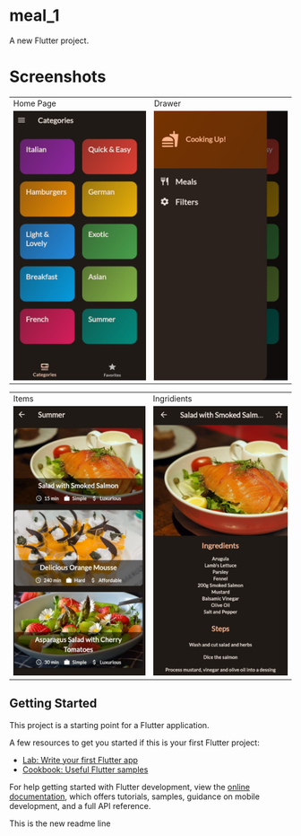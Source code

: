 # meal_1

A new Flutter project.
# Screenshots
<table>
  <tr>
    <td>Home Page</td>
     <td>Drawer</td>
  </tr>
  <tr>
    <td><img src="lib/data/1.jpg" width=270 height=480></td>
    <td><img src="lib/data/2WhatsApp Image 2023-09-23 at 20.39.59.jpg" width=270 height=480></td>
  </tr>
 </table>
 <table>
  <tr>
    <td>Items </td>
     <td>Ingridients</td>
  </tr>
  <tr>
    <td><img src="lib/data/3.jpg" width=270 height=480></td>
    <td><img src="lib/data/4.jpg" width=270 height=480></td>
  </tr>
 </table>

## Getting Started

This project is a starting point for a Flutter application.

A few resources to get you started if this is your first Flutter project:

- [Lab: Write your first Flutter app](https://docs.flutter.dev/get-started/codelab)
- [Cookbook: Useful Flutter samples](https://docs.flutter.dev/cookbook)

For help getting started with Flutter development, view the
[online documentation](https://docs.flutter.dev/), which offers tutorials,
samples, guidance on mobile development, and a full API reference.

This is the new readme line
